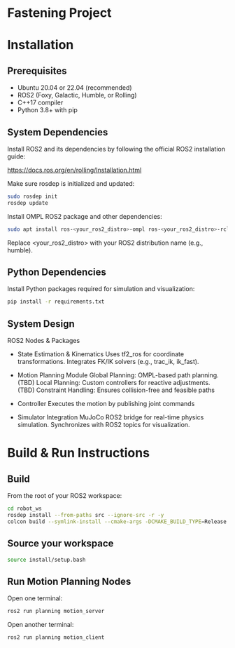 # Fastening Project

# Installation
## Prerequisites
- Ubuntu 20.04 or 22.04 (recommended)
- ROS2 (Foxy, Galactic, Humble, or Rolling)
- C++17 compiler
- Python 3.8+ with pip

## System Dependencies
Install ROS2 and its dependencies by following the official ROS2 installation guide:

https://docs.ros.org/en/rolling/Installation.html

Make sure rosdep is initialized and updated:

```bash
sudo rosdep init
rosdep update
```
Install OMPL ROS2 package and other dependencies:
```bash
sudo apt install ros-<your_ros2_distro>-ompl ros-<your_ros2_distro>-rclcpp ros-<your_ros2_distro>-tf2-ros
```
Replace <your_ros2_distro> with your ROS2 distribution name (e.g., humble).


## Python Dependencies
Install Python packages required for simulation and visualization:
```bash
pip install -r requirements.txt
```

## System Design

ROS2 Nodes & Packages
- State Estimation & Kinematics
Uses tf2_ros for coordinate transformations.
Integrates FK/IK solvers (e.g., trac_ik, ik_fast).

- Motion Planning Module
Global Planning: OMPL-based path planning.
(TBD) Local Planning: Custom controllers for reactive adjustments.
(TBD) Constraint Handling: Ensures collision-free and feasible paths

- Controller 
Executes the motion by publishing joint commands

- Simulator Integration
MuJoCo ROS2 bridge for real-time physics simulation.
Synchronizes with ROS2 topics for visualization.

# Build & Run Instructions
## Build
From the root of your ROS2 workspace:

```bash
cd robot_ws
rosdep install --from-paths src --ignore-src -r -y
colcon build --symlink-install --cmake-args -DCMAKE_BUILD_TYPE=Release
```
## Source your workspace
```bash
source install/setup.bash
```
## Run Motion Planning Nodes
Open one terminal:
```bash
ros2 run planning motion_server
```
Open another terminal:
```bash
ros2 run planning motion_client
```